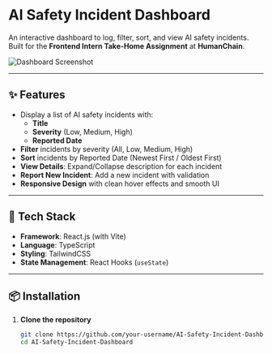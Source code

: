 # AI Safety Incident Dashboard

An interactive dashboard to log, filter, sort, and view AI safety incidents.  
Built for the **Frontend Intern Take-Home Assignment** at **HumanChain**.

![Dashboard Screenshot](./public/screenshot.png)

---

## ✨ Features

- Display a list of AI safety incidents with:
  - **Title**
  - **Severity** (Low, Medium, High)
  - **Reported Date**
- **Filter** incidents by severity (All, Low, Medium, High)
- **Sort** incidents by Reported Date (Newest First / Oldest First)
- **View Details**: Expand/Collapse description for each incident
- **Report New Incident**: Add a new incident with validation
- **Responsive Design** with clean hover effects and smooth UI

---

## 🚀 Tech Stack

- **Framework**: React.js (with Vite)
- **Language**: TypeScript
- **Styling**: TailwindCSS
- **State Management**: React Hooks (`useState`)

---

## 📦 Installation

1. **Clone the repository**
   ```bash
   git clone https://github.com/your-username/AI-Safety-Incident-Dashboard.git
   cd AI-Safety-Incident-Dashboard
